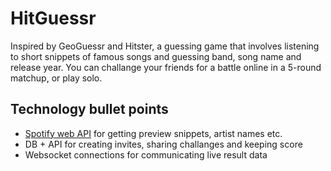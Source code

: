 # HitGuessr
Inspired by GeoGuessr and Hitster, a guessing game that involves listening to short snippets of famous songs and guessing band, song name and release year. You can challange your friends for a battle online in a 5-round matchup, or play solo.


## Technology bullet points
- [Spotify web API](https://developer.spotify.com/documentation/web-api) for getting preview snippets, artist names etc.
- DB + API for creating invites, sharing challanges and keeping score
- Websocket connections for communicating live result data
